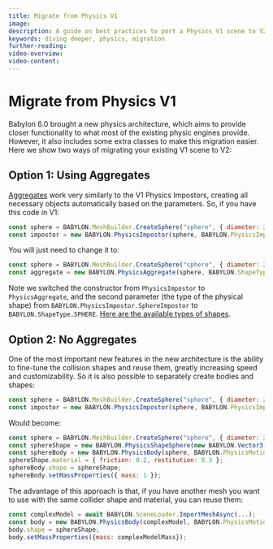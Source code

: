 ```yaml
---
title: Migrate from Physics V1
image:
description: A guide on best practices to port a Physics V1 scene to V2
keywords: diving deeper, physics, migration
further-reading:
video-overview:
video-content:
---
```


# Migrate from Physics V1

Babylon 6.0 brought a new physics architecture, which aims to provide closer functionality to what most of the existing physic engines provide. However, it also includes some extra classes to make this migration easier. Here we show two ways of migrating your existing V1 scene to V2:

## Option 1: Using Aggregates

[Aggregates](/features/featuresDeepDive/physics/aggregates) work very similarly to the V1 Physics Impostors, creating all necessary objects automatically based on the parameters. So, if you have this code in V1:

```javascript
const sphere = BABYLON.MeshBuilder.CreateSphere("sphere", { diameter: 2, segments: 32 }, scene);
const impostor = new BABYLON.PhysicsImpostor(sphere, BABYLON.PhysicsImpostor.SphereImpostor, { mass: 1, friction: 0.2, restitution: 0.3 }, scene);
```

You will just need to change it to:

```javascript
const sphere = BABYLON.MeshBuilder.CreateSphere("sphere", { diameter: 2, segments: 32 }, scene);
const aggregate = new BABYLON.PhysicsAggregate(sphere, BABYLON.ShapeType.SPHERE, { mass: 1, friction: 0.2, restitution: 0.3 }, scene);
```

Note we switched the constructor from `PhysicsImpostor` to `PhysicsAggregate`, and the second parameter (the type of the physical shape) from `BABYLON.PhysicsImpostor.SphereImpostor` to `BABYLON.ShapeType.SPHERE`. [Here are the available types of shapes](/features/featuresDeepDive/physics/rigidBodies#shape).

## Option 2: No Aggregates

One of the most important new features in the new architecture is the ability to fine-tune the collision shapes and reuse them, greatly increasing speed and customizability. So it is also possible to separately create bodies and shapes:

```javascript
const sphere = BABYLON.MeshBuilder.CreateSphere("sphere", { diameter: 2, segments: 32 }, scene);
const impostor = new BABYLON.PhysicsImpostor(sphere, BABYLON.PhysicsImpostor.SphereImpostor, { mass: 1, friction: 0.2, restitution: 0.3 }, scene);
```

Would become:

```javascript
const sphere = BABYLON.MeshBuilder.CreateSphere("sphere", { diameter: 2, segments: 32 }, scene);
const sphereShape = new BABYLON.PhysicsShapeSphere(new BABYLON.Vector3(0, 0, 0), 1, scene);
const sphereBody = new BABYLON.PhysicsBody(sphere, BABYLON.PhysicsMotionType.DYNAMIC, scene);
sphereShape.material = { friction: 0.2, restitution: 0.3 };
sphereBody.shape = sphereShape;
sphereBody.setMassProperties({ mass: 1 });
```

The advantage of this approach is that, if you have another mesh you want to use with the same collider shape and material, you can reuse them:

```javascript
const complexModel = await BABYLON.SceneLoader.ImportMeshAsync(...);
const body = new BABYLON.PhysicsBody(complexModel, BABYLON.PhysicsMotionType.DYNAMIC, scene);
body.shape = sphereShape;
body.setMassProperties({mass: complexModelMass});
```
